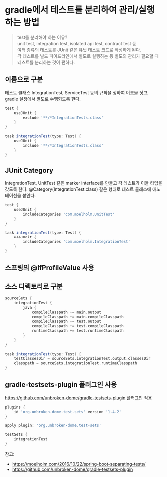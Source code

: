 # gradle에서 테스트를 분리하여 관리/실행하는 방법

> test를 분리해야 하는 이유?  
> unit test, integration test, isolated api test, contract test 등  
> 여러 종류의 테스트를 JUnit 같은 유닛 테스트 코드로 작성하게 된다.  
> 각 테스트를 빌드 파이프라인에서 별도로 실행하는 등 별도의 관리가 필요할 때 테스트를 분리하는 것이 편하다.

## 이름으로 구분
테스트 클래스 IntegrationTest, ServiceTest 등의 규칙을 정하여 이름을 짓고, gradle 설정에서 별도로 수행되도록 한다.

```gradle
test {
    useJUnit {
        exclude '**/*IntegrationTests.class'
    }
}
 
task integrationTest(type: Test) {
    useJUnit {
        include '**/*IntegrationTests.class'
    }
}
```

## JUnit Category
IntegrationTest, UnitTest 같은 marker interface를 만들고 각 테스트가 이들 타입을 갖도록 한다.
@Category(IntegrationTest.class) 같은 형태로 테스트 클래스에 애노테이션을 붙인다.

```gradle
test {
    useJUnit {
        includeCategories 'com.moelholm.UnitTest'
    }
}
 
task integrationTest(type: Test) {
    useJUnit {
        includeCategories 'com.moelholm.IntegrationTest'
    }
}
```

## 스프링의 @IfProfileValue 사용

## 소스 디렉토리로 구분

```gradle
sourceSets {
    integrationTest {
        java {
            compileClasspath += main.output
            compileClasspath += main.compileClasspath
            compileClasspath += test.output
            compileClasspath += test.compileClasspath
            runtimeClasspath += test.runtimeClasspath
        }
    }
}
 
task integrationTest(type: Test) { 
    testClassesDir = sourceSets.integrationTest.output.classesDir
    classpath = sourceSets.integrationTest.runtimeClasspath
}
```

## gradle-testsets-plugin 플러그인 사용
https://github.com/unbroken-dome/gradle-testsets-plugin 플러그인 적용

```gradle
plugins {
    id 'org.unbroken-dome.test-sets' version '1.4.2'
}

apply plugin: 'org.unbroken-dome.test-sets'

testSets {
    integrationTest
}
```


참고:
* https://moelholm.com/2016/10/22/spring-boot-separating-tests/
* https://github.com/unbroken-dome/gradle-testsets-plugin





